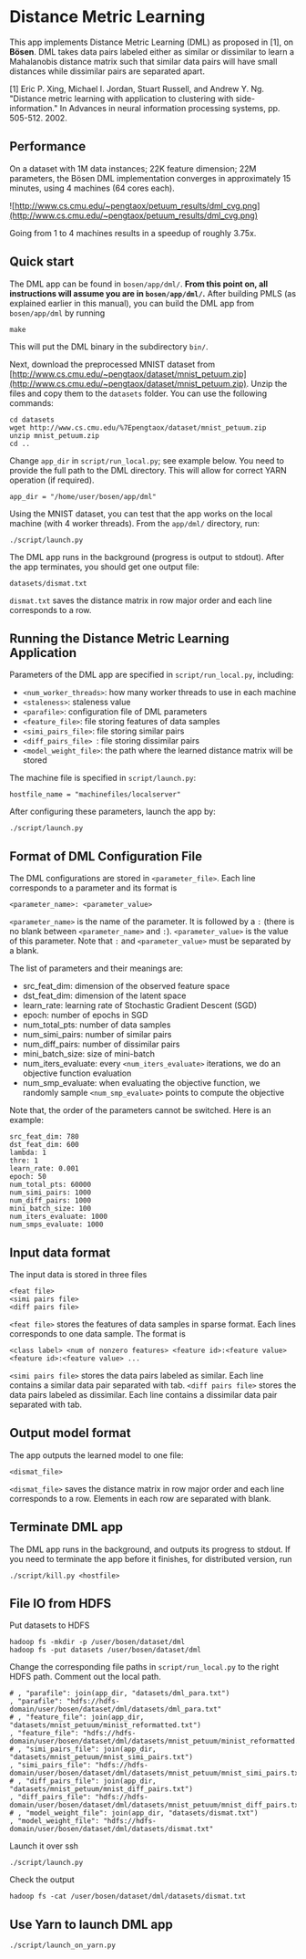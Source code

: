 # Distance Metric Learning

This app implements Distance Metric Learning (DML) as proposed in [1], on **Bösen**. DML takes data pairs labeled either as similar or dissimilar to learn a Mahalanobis distance matrix such that similar data pairs will have small distances while dissimilar pairs are separated apart. 

[1] Eric P. Xing, Michael I. Jordan, Stuart Russell, and Andrew Y. Ng. "Distance metric learning with application to clustering with side-information." In Advances in neural information processing systems, pp. 505-512. 2002.

## Performance

On a dataset with 1M data instances; 22K feature dimension; 22M parameters, the Bösen DML implementation converges in approximately 15 minutes, using 4 machines (64 cores each).

![http://www.cs.cmu.edu/~pengtaox/petuum_results/dml_cvg.png](http://www.cs.cmu.edu/~pengtaox/petuum_results/dml_cvg.png)

Going from 1 to 4 machines results in a speedup of roughly 3.75x.

## Quick start

The DML app can be found in `bosen/app/dml/`. **From this point on, all instructions will assume you are in `bosen/app/dml/`.** After building PMLS (as explained earlier in this manual), you can build the DML app from `bosen/app/dml` by running

```
make
```

This will put the DML binary in the subdirectory `bin/`. 

Next, download the preprocessed MNIST dataset from [http://www.cs.cmu.edu/~pengtaox/dataset/mnist_petuum.zip](http://www.cs.cmu.edu/~pengtaox/dataset/mnist_petuum.zip). Unzip the files and copy them to the `datasets` folder. You can use the following commands:

```
cd datasets
wget http://www.cs.cmu.edu/%7Epengtaox/dataset/mnist_petuum.zip
unzip mnist_petuum.zip
cd ..
```

Change `app_dir` in `script/run_local.py`; see example below. You need to provide the full path to the DML directory. This will allow for correct YARN operation (if required).
```
app_dir = "/home/user/bosen/app/dml"
```
Using the MNIST dataset, you can test that the app works on the local machine (with 4 worker threads). From the `app/dml/` directory, run:

```
./script/launch.py
```

The DML app runs in the background (progress is output to stdout). After the app terminates, you should get one output file:

```
datasets/dismat.txt
```

`dismat.txt` saves the distance matrix in row major order and each line corresponds to a row.


## Running the Distance Metric Learning Application

Parameters of the DML app are specified in `script/run_local.py`, including:
* `<num_worker_threads>`: how many worker threads to use in each machine
* `<staleness>`: staleness value
* `<parafile>`: configuration file of DML parameters
* `<feature_file>`: file storing features of data samples
* `<simi_pairs_file>`: file storing similar pairs
* `<diff_pairs_file> `: file storing dissimilar pairs
* `<model_weight_file>`: the path where the learned distance matrix will be stored

The machine file is specified in `script/launch.py`:
```
hostfile_name = "machinefiles/localserver"
```

After configuring these parameters, launch the app by:
```
./script/launch.py
```

## Format of DML Configuration File
The DML configurations are stored in `<parameter_file>`. Each line corresponds to a parameter and its format is
```
<parameter_name>: <parameter_value>
```
`<parameter_name>` is the name of the parameter. It is followed by a `:` (there is no blank between `<parameter_name>` and `:`). `<parameter_value>` is the value of this parameter. Note that `:` and `<parameter_value>` must be separated by a blank.

The list of parameters and their meanings are:
* src_feat_dim: dimension of the observed feature space
* dst_feat_dim: dimension of the latent space
* learn_rate: learning rate of Stochastic Gradient Descent (SGD)
* epoch: number of epochs in SGD
* num_total_pts: number of data samples
* num_simi_pairs: number of similar pairs
* num_diff_pairs: number of dissimilar pairs
* mini_batch_size: size of mini-batch
* num_iters_evaluate: every `<num_iters_evaluate>` iterations, we do an objective function evaluation
* num_smp_evaluate: when evaluating the objective function, we randomly sample `<num_smp_evaluate>` points to compute the objective 

Note that, the order of the parameters cannot be switched.
Here is an example:
```
src_feat_dim: 780
dst_feat_dim: 600
lambda: 1
thre: 1
learn_rate: 0.001
epoch: 50
num_total_pts: 60000
num_simi_pairs: 1000
num_diff_pairs: 1000
mini_batch_size: 100
num_iters_evaluate: 1000
num_smps_evaluate: 1000
```
## Input data format
The input data is stored in three files
```
<feat file>
<simi pairs file>
<diff pairs file> 
```
`<feat file>` stores the features of data samples in sparse format. Each lines corresponds to one data sample. The format is 

`<class label> <num of nonzero features> <feature id>:<feature value> <feature id>:<feature value> ...`

`<simi pairs file>` stores the data pairs labeled as similar. Each line contains a similar data pair separated with tab.
`<diff pairs file>` stores the data pairs labeled as dissimilar. Each line contains a dissimilar data pair separated with tab.


## Output model format
The app outputs the learned model to one file:
```
<dismat_file>
```

`<dismat_file>` saves the distance matrix in row major order and each line corresponds to a row. Elements in each row are separated with blank.

## Terminate DML app

The DML app runs in the background, and outputs its progress to stdout. If you need to terminate the app before it finishes, for distributed version, run

```
./script/kill.py <hostfile>
```


## File IO from HDFS

Put datasets to HDFS
```
hadoop fs -mkdir -p /user/bosen/dataset/dml
hadoop fs -put datasets /user/bosen/dataset/dml
```

Change the corresponding file paths in `script/run_local.py` to the right HDFS path. Comment out the local path.
```
# , "parafile": join(app_dir, "datasets/dml_para.txt")
, "parafile": "hdfs://hdfs-domain/user/bosen/dataset/dml/datasets/dml_para.txt"
# , "feature_file": join(app_dir, "datasets/mnist_petuum/minist_reformatted.txt")
, "feature_file": "hdfs://hdfs-domain/user/bosen/dataset/dml/datasets/mnist_petuum/minist_reformatted.txt"
# , "simi_pairs_file": join(app_dir, "datasets/mnist_petuum/mnist_simi_pairs.txt")
, "simi_pairs_file": "hdfs://hdfs-domain/user/bosen/dataset/dml/datasets/mnist_petuum/mnist_simi_pairs.txt"
# , "diff_pairs_file": join(app_dir, "datasets/mnist_petuum/mnist_diff_pairs.txt")
, "diff_pairs_file": "hdfs://hdfs-domain/user/bosen/dataset/dml/datasets/mnist_petuum/mnist_diff_pairs.txt"
# , "model_weight_file": join(app_dir, "datasets/dismat.txt")
, "model_weight_file": "hdfs://hdfs-domain/user/bosen/dataset/dml/datasets/dismat.txt"
```
Launch it over ssh
```
./script/launch.py
```

Check the output
```
hadoop fs -cat /user/bosen/dataset/dml/datasets/dismat.txt
```

## Use Yarn to launch DML app
```
./script/launch_on_yarn.py
```
